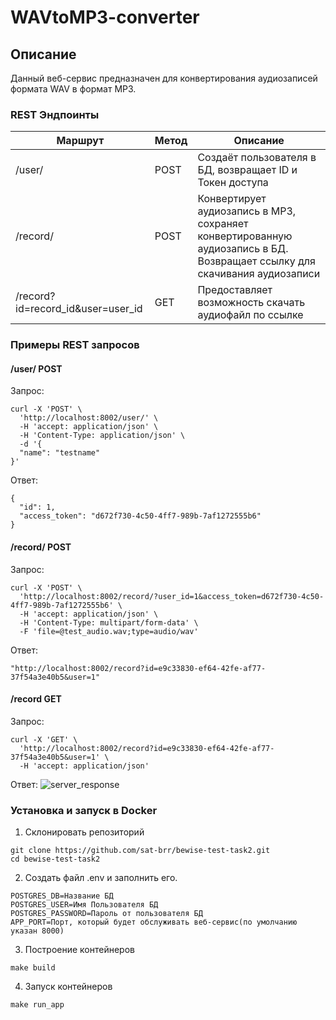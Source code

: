 # WAVtoMP3-converter

## Описание
Данный веб-сервис предназначен для конвертирования аудиозаписей формата WAV в формат MP3.

### REST Эндпоинты
| Маршрут | Метод | Описание |
| ------- | ----- | -------- |
| /user/ | POST | Создаёт пользователя в БД, возвращает ID и Токен доступа |
| /record/ | POST | Конвертирует аудиозапись в MP3, сохраняет конвертированную аудиозапись в БД. Возвращает ссылку для скачивания аудиозаписи |
| /record?id=record_id&user=user_id | GET | Предоставляет возможность скачать аудиофайл по ссылке |

### Примеры REST запросов
#### /user/ POST
Запрос:
```
curl -X 'POST' \
  'http://localhost:8002/user/' \
  -H 'accept: application/json' \
  -H 'Content-Type: application/json' \
  -d '{
  "name": "testname"
}'
```
Ответ:
```
{
  "id": 1,
  "access_token": "d672f730-4c50-4ff7-989b-7af1272555b6"
}
```
#### /record/ POST
Запрос:
```
curl -X 'POST' \
  'http://localhost:8002/record/?user_id=1&access_token=d672f730-4c50-4ff7-989b-7af1272555b6' \
  -H 'accept: application/json' \
  -H 'Content-Type: multipart/form-data' \
  -F 'file=@test_audio.wav;type=audio/wav'
```
Ответ:
```
"http://localhost:8002/record?id=e9c33830-ef64-42fe-af77-37f54a3e40b5&user=1"
```
#### /record GET
Запрос:
```
curl -X 'GET' \
  'http://localhost:8002/record?id=e9c33830-ef64-42fe-af77-37f54a3e40b5&user=1' \
  -H 'accept: application/json'
```
Ответ:
![server_response](https://github.com/sat-brr/bewise-test-task2/assets/102415605/56514984-dafd-4e3c-b4b7-3b0998756c94)

### Установка и запуск в Docker
1. Склонировать репозиторий
```
git clone https://github.com/sat-brr/bewise-test-task2.git
cd bewise-test-task2
```
2. Создать файл .env и заполнить его.
```
POSTGRES_DB=Название БД
POSTGRES_USER=Имя Пользователя БД
POSTGRES_PASSWORD=Пароль от пользователя БД
APP_PORT=Порт, который будет обслуживать веб-сервис(по умолчанию указан 8000)
```
3. Построение контейнеров
```
make build
```
4. Запуск контейнеров
```
make run_app
```
